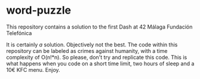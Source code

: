 # word-puzzle
This repository contains a solution to the first Dash at 42 Málaga Fundación Telefónica

It is certainly *a* solution. Objectively not the best. The code within this repository can be labeled as crimes against humanity, with a time complexity of O(n!*n). So please, don't try and replicate this code. This is what happens when you code on a short time limit, two hours of sleep and a 10€ KFC menu. Enjoy.
